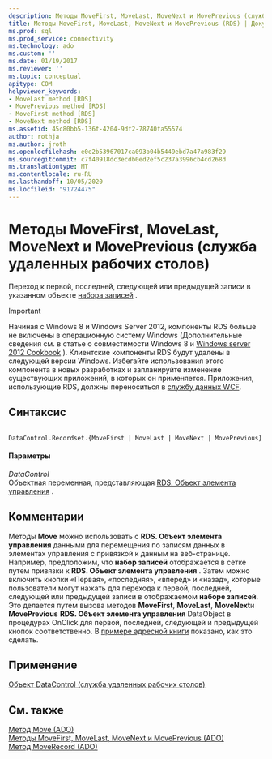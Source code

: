 ```yaml
---
description: Методы MoveFirst, MoveLast, MoveNext и MovePrevious (служба удаленных рабочих столов)
title: Методы MoveFirst, MoveLast, MoveNext и MovePrevious (RDS) | Документация Майкрософт
ms.prod: sql
ms.prod_service: connectivity
ms.technology: ado
ms.custom: ''
ms.date: 01/19/2017
ms.reviewer: ''
ms.topic: conceptual
apitype: COM
helpviewer_keywords:
- MoveLast method [RDS]
- MovePrevious method [RDS]
- MoveFirst method [RDS]
- MoveNext method [RDS]
ms.assetid: 45c80bb5-136f-4204-9df2-78740fa55574
author: rothja
ms.author: jroth
ms.openlocfilehash: e0e2b53967017ca093b04b5449ebd7a47a983f29
ms.sourcegitcommit: c7f40918dc3ecdb0ed2ef5c237a3996cb4cd268d
ms.translationtype: MT
ms.contentlocale: ru-RU
ms.lasthandoff: 10/05/2020
ms.locfileid: "91724475"
---
```

# <a name="movefirst-movelast-movenext-and-moveprevious-methods-rds"></a>Методы MoveFirst, MoveLast, MoveNext и MovePrevious (служба удаленных рабочих столов)
Переход к первой, последней, следующей или предыдущей записи в указанном объекте [набора записей](../ado-api/recordset-object-ado.md) .  
  
> [!IMPORTANT]
>  Начиная с Windows 8 и Windows Server 2012, компоненты RDS больше не включены в операционную систему Windows (Дополнительные сведения см. в статье о совместимости Windows 8 и [Windows server 2012 Cookbook](https://www.microsoft.com/download/details.aspx?id=27416) ). Клиентские компоненты RDS будут удалены в следующей версии Windows. Избегайте использования этого компонента в новых разработках и запланируйте изменение существующих приложений, в которых он применяется. Приложения, использующие RDS, должны переноситься в [службу данных WCF](/dotnet/framework/wcf/).  
  
## <a name="syntax"></a>Синтаксис  
  
```  
  
DataControl.Recordset.{MoveFirst | MoveLast | MoveNext | MovePrevious}  
```  
  
#### <a name="parameters"></a>Параметры  
 *DataControl*  
 Объектная переменная, представляющая [RDS. Объект элемента управления](./datacontrol-object-rds.md) .  
  
## <a name="remarks"></a>Комментарии  
 Методы **Move** можно использовать с **RDS. Объект элемента управления** данными для перемещения по записям данных в элементах управления с привязкой к данным на веб-странице. Например, предположим, что **набор записей** отображается в сетке путем привязки к **RDS. Объект элемента управления** . Затем можно включить кнопки «Первая», «последняя», «вперед» и «назад», которые пользователи могут нажать для перехода к первой, последней, следующей или предыдущей записи в отображаемом **наборе записей**. Это делается путем вызова методов **MoveFirst**, **MoveLast**, **MoveNext**и **MovePrevious** **RDS. Объект элемента управления** DataObject в процедурах OnClick для первой, последней, следующей и предыдущей кнопок соответственно. В [примере адресной книги](../../guide/remote-data-service/address-book-navigation-buttons.md) показано, как это сделать.  
  
## <a name="applies-to"></a>Применение  
 [Объект DataControl (служба удаленных рабочих столов)](./datacontrol-object-rds.md)  
  
## <a name="see-also"></a>См. также  
 [Метод Move (ADO)](../ado-api/move-method-ado.md)   
 [Методы MoveFirst, MoveLast, MoveNext и MovePrevious (ADO)](../ado-api/movefirst-movelast-movenext-and-moveprevious-methods-ado.md)   
 [Метод MoveRecord (ADO)](../ado-api/moverecord-method-ado.md)
